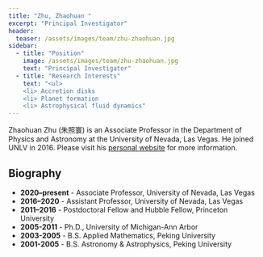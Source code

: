 ```yaml
---
title: "Zhu, Zhaohuan "
excerpt: "Principal Investigator"
header:
  teaser: /assets/images/team/zhu-zhaohuan.jpg
sidebar:
  - title: "Position"
    image: /assets/images/team/zhu-zhaohuan.jpg
    text: "Principal Investigator"
  - title: "Research Interests"
    text: "<ul>
    <li> Accretion disks
    <li> Planet formation
    <li> Astrophysical fluid dynamics"
---
```


Zhaohuan Zhu (朱照寰) is an Associate Professor in the Department of Physics and Astronomy at the University of Nevada, Las Vegas.
He joined UNLV in 2016. Please visit his [personal website](https://www.physics.unlv.edu/~zhzhu/Home.html) for more information.
      
## Biography
- __2020–present__ - Associate Professor, University of Nevada, Las Vegas
- __2016–2020__ - Assistant Professor, University of Nevada, Las Vegas
- __2011–2016__ - Postdoctoral Fellow and Hubble Fellow, Princeton University
- __2005-2011__ - Ph.D., University of Michigan-Ann Arbor
- __2003-2005__ - B.S. Applied Mathematics, Peking University
- __2001-2005__ - B.S. Astronomy & Astrophysics, Peking University
      
